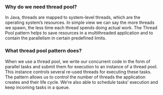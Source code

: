 <h3>Why do we need thread pool?</h3>
<p>In Java, threads are mapped to system-level threads, which are the operating system’s resources. In simple view we can say the more threads we spawn, the less time each thread spends doing actual work.
The Thread Pool pattern helps to save resources in a multithreaded application and to contain the parallelism in certain predefined limits.</p>

<h3>What thread pool pattern does?</h3>
<p>When we use a thread pool, we write our concurrent code in the form of parallel tasks and submit them for execution to an instance of a thread pool. This instance controls several re-used threads for executing these tasks.
  The pattern allows us to control the number of threads the application creates and their life cycle. We’re also able to schedule tasks’ execution and keep incoming tasks in a queue.</p>
